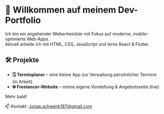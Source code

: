 # 👋 Willkommen auf meinem Dev-Portfolio

Ich bin ein angehender Webentwickler mit Fokus auf moderne, mobile-optimierte Web-Apps.  
Aktuell arbeite ich mit HTML, CSS, JavaScript und lerne React & Flutter.

## 🛠️ Projekte

- **🗓️ Terminplaner** – eine kleine App zur Verwaltung persönlicher Termine (in Arbeit)
- **🌐 Freelancer-Website** – meine eigene Vorstellung & Angebotsseite (live)

Mehr bald!

📫 Kontakt: [Jonas.schwenk187@gmail.com](mailto:Jonas.schwenk187@gmail.com)
